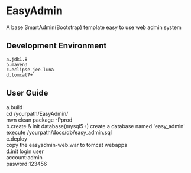 EasyAdmin
=========

A base SmartAdmin(Bootstrap) template easy to use web admin system

## Development Environment
	a.jdk1.8  
	b.maven3  
	c.eclipse-jee-luna  
	d.tomcat7+  

## User Guide
  a.build  
		cd /yourpath/EasyAdmin/  
		mvn clean package -Pprod  
  b.create & init database(mysql5+)
	  create a database named 'easy_admin'
	  execute /yourpath/docs/db/easy_admin.sql  
  c.deploy  
		copy the easyadmin-web.war to tomcat webapps  
  d.init login user  
		account:admin  
		pasword:123456  


